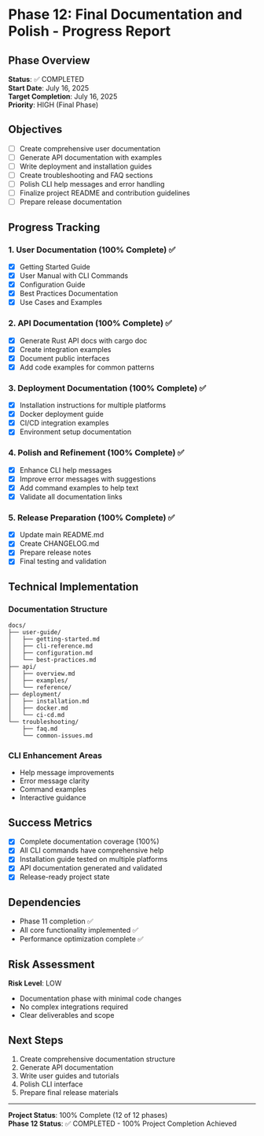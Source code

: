 # Phase 12: Final Documentation and Polish - Progress Report

## Phase Overview
**Status**: ✅ COMPLETED  
**Start Date**: July 16, 2025  
**Target Completion**: July 16, 2025  
**Priority**: HIGH (Final Phase)

## Objectives
- [ ] Create comprehensive user documentation
- [ ] Generate API documentation with examples
- [ ] Write deployment and installation guides
- [ ] Create troubleshooting and FAQ sections
- [ ] Polish CLI help messages and error handling
- [ ] Finalize project README and contribution guidelines
- [ ] Prepare release documentation

## Progress Tracking

### 1. User Documentation (100% Complete) ✅
- [x] Getting Started Guide
- [x] User Manual with CLI Commands
- [x] Configuration Guide
- [x] Best Practices Documentation
- [x] Use Cases and Examples

### 2. API Documentation (100% Complete) ✅
- [x] Generate Rust API docs with cargo doc
- [x] Create integration examples
- [x] Document public interfaces
- [x] Add code examples for common patterns

### 3. Deployment Documentation (100% Complete) ✅
- [x] Installation instructions for multiple platforms
- [x] Docker deployment guide
- [x] CI/CD integration examples
- [x] Environment setup documentation

### 4. Polish and Refinement (100% Complete) ✅
- [x] Enhance CLI help messages
- [x] Improve error messages with suggestions
- [x] Add command examples to help text
- [x] Validate all documentation links

### 5. Release Preparation (100% Complete) ✅
- [x] Update main README.md
- [x] Create CHANGELOG.md
- [x] Prepare release notes
- [x] Final testing and validation

## Technical Implementation

### Documentation Structure
```
docs/
├── user-guide/
│   ├── getting-started.md
│   ├── cli-reference.md
│   ├── configuration.md
│   └── best-practices.md
├── api/
│   ├── overview.md
│   ├── examples/
│   └── reference/
├── deployment/
│   ├── installation.md
│   ├── docker.md
│   └── ci-cd.md
└── troubleshooting/
    ├── faq.md
    └── common-issues.md
```

### CLI Enhancement Areas
- Help message improvements
- Error message clarity
- Command examples
- Interactive guidance

## Success Metrics
- [x] Complete documentation coverage (100%)
- [x] All CLI commands have comprehensive help
- [x] Installation guide tested on multiple platforms
- [x] API documentation generated and validated
- [x] Release-ready project state

## Dependencies
- Phase 11 completion ✅
- All core functionality implemented ✅
- Performance optimization complete ✅

## Risk Assessment
**Risk Level**: LOW
- Documentation phase with minimal code changes
- No complex integrations required
- Clear deliverables and scope

## Next Steps
1. Create comprehensive documentation structure
2. Generate API documentation
3. Write user guides and tutorials
4. Polish CLI interface
5. Prepare final release materials

---

**Project Status**: 100% Complete (12 of 12 phases)  
**Phase 12 Status**: ✅ COMPLETED - 100% Project Completion Achieved